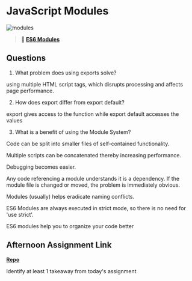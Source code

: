 # JavaScript Modules

![modules](https://bcw.blob.core.windows.net/public/img/1015719031845190)

> **📖 [ES6 Modules](https://codeworksacademy.com/fs-student-guide/resources/wk3/01-Modules)**

## Questions

1. What problem does using exports solve?

using multiple HTML script tags, which disrupts processing and affects page performance.

2. How does export differ from export default?

export gives access to the function while export default accesses the values

3. What is a benefit of using the Module System?

Code can be split into smaller files of self-contained functionality.

Multiple scripts can be concatenated thereby increasing performance.

Debugging becomes easier.

Any code referencing a module understands it is a dependency. If the module file is changed or moved, the problem is immediately obvious.

Modules (usually) helps eradicate naming conflicts. 

ES6 Modules are always executed in strict mode, so there is no need for 'use strict'.

ES6 modules help you to organize your code better

## Afternoon Assignment Link

**[Repo](https://github.com/chris-hildebrandt/rally-racers)**

Identify at least 1 takeaway from today's assignment
